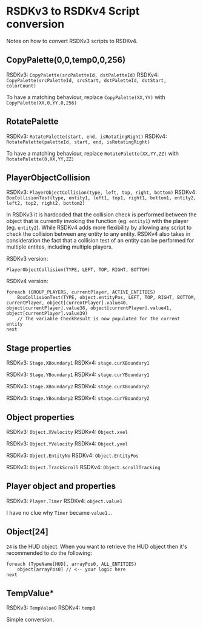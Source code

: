 # RSDKv3 to RSDKv4 Script conversion

Notes on how to convert RSDKv3 scripts to RSDKv4.

## CopyPalette(0,0,temp0,0,256)

RSDKv3: `CopyPalette(srcPaletteId, dstPaletteId)`
RSDKv4: `CopyPalette(srcPaletteId, srcStart, dstPaletteId, dstStart, colorCount)`

To have a matching behaviour, replace `CopyPalette(XX,YY)` with `CopyPalette(XX,0,YY,0,256)`

## RotatePalette

RSDKv3: `RotatePalette(start, end, isRotatingRight)`
RSDKv4: `RotatePalette(paletteId, start, end, isRotatingRight)`

To have a matching behaviour, replace `RotatePalette(XX,YY,ZZ)` with `RotatePalette(0,XX,YY,ZZ)`

## PlayerObjectCollision

RSDKv3: `PlayerObjectCollision(type, left, top, right, bottom)`
RSDKv4: `BoxCollisionTest(type, entity1, left1, top1, right1, bottom1, entity2, left2, top2, right2, bottom2)`

In RSDKv3 it is hardcoded that the collision check is performed between the object that is currently invoking the function (eg. `entity1`) with the player (eg. `entity2`). While RSDKv4 adds more flexibility by allowing any script to check the collision between any entity to any entity. RSDKv4 also takes in consideration the fact that a collision test of an entity can be performed for multiple entites, including multiple players.

RSDKv3 version:

```rsdk
PlayerObjectCollision(TYPE, LEFT, TOP, RIGHT, BOTTOM)
```

RSDKv4 version:

```rsdk
foreach (GROUP_PLAYERS, currentPlayer, ACTIVE_ENTITIES)
    BoxCollisionTest(TYPE, object.entityPos, LEFT, TOP, RIGHT, BOTTOM, currentPlayer, object[currentPlayer].value40, object[currentPlayer].value38, object[currentPlayer].value41, object[currentPlayer].value39)
    // The variable CheckResult is now populated for the current entity
next
```

## Stage properties

RSDKv3: `Stage.XBoundary1`
RSDKv4: `stage.curXBoundary1`

RSDKv3: `Stage.YBoundary1`
RSDKv4: `stage.curYBoundary1`

RSDKv3: `Stage.XBoundary2`
RSDKv4: `stage.curXBoundary2`

RSDKv3: `Stage.YBoundary2`
RSDKv4: `stage.curYBoundary2`

## Object properties

RSDKv3: `Object.XVelocity`
RSDKv4: `Object.xvel`

RSDKv3: `Object.YVelocity`
RSDKv4: `Object.yvel`

RSDKv3: `Object.EntityNo`
RSDKv4: `Object.EntityPos`

RSDKv3: `Object.TrackScroll`
RSDKv4: `Object.scrollTracking`

## Player object and properties

RSDKv3: `Player.Timer`
RSDKv4: `object.value1`

I have no clue why `Timer` became `value1`...

## Object[24]

`24` is the HUD object. When you want to retrieve the HUD object then it's recommended to do the following:

```rsdk
foreach (TypeName[HUD], arrayPos0, ALL_ENTITIES)
    object[arrayPos0] // <-- your logic here
next
```

## TempValue*

RSDKv3: `TempValue0`
RSDKv4: `temp0`

Simple conversion.